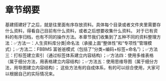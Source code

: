 # 章节纲要

基建搭建好了之后，就是往里面有序存放资料。具体每个目录或者文件夹里需要存什么资料，得看自己目前有什么资料，或者之后想要收集什么资料。
对于已有资料的有序归档，也有不同的操作方法。本章节我们收集到了五种不同的资料整理方法：✅方法一：人生资料库分类|命名法（承接上面“整体性”和“专项性”管理模式）；✅方法二：FBBMS 富爸爸模式（包括了“分类+编码+标签+命名”）；✅方法三：打标签建立索引（通过标签体系建立内容结构）；✅方法四：使用多维表格（属于细分方法，用表格建立内容结构）；✅方法五：使用思维导图（属于细分方法，用导图建立内容结构）；
这些方法有的自成体系，有的可以综合使用，大家可以根据自己的实际情况来。